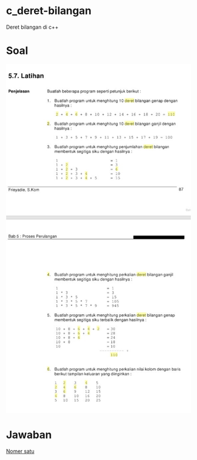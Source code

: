 # c_deret-bilangan
Deret bilangan di c++

# Soal
<img src="img/Screenshot_2019-12-19-07-46-57-316_com.android.chrome-picsay.jpg" />

# Jawaban
<a href="nomer1.cpp">Nomer satu</a>
